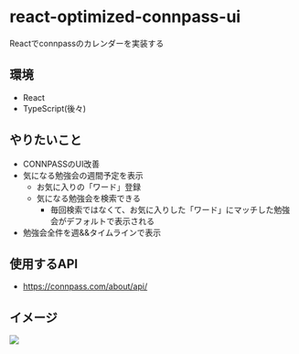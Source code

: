 # react-optimized-connpass-ui
Reactでconnpassのカレンダーを実装する

## 環境
- React
- TypeScript(後々)

## やりたいこと
- CONNPASSのUI改善
- 気になる勉強会の週間予定を表示
  - お気に入りの「ワード」登録
  - 気になる勉強会を検索できる
    - 毎回検索ではなくて、お気に入りした「ワード」にマッチした勉強会がデフォルトで表示される
- 勉強会全件を週&&タイムラインで表示

## 使用するAPI
- https://connpass.com/about/api/

## イメージ
![](https://res.cloudinary.com/takayyz/image/upload/v1634477909/React/wire.png)

